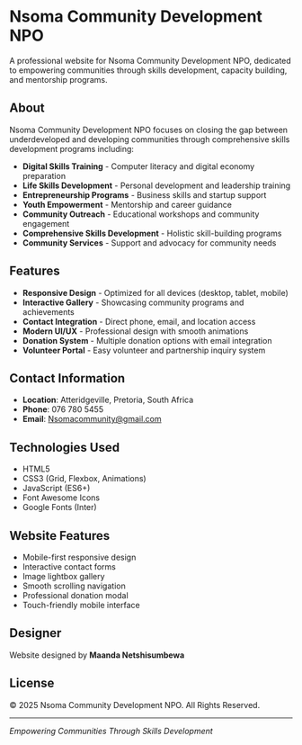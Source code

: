 # Nsoma Community Development NPO

A professional website for Nsoma Community Development NPO, dedicated to empowering communities through skills development, capacity building, and mentorship programs.

## About

Nsoma Community Development NPO focuses on closing the gap between underdeveloped and developing communities through comprehensive skills development programs including:

- **Digital Skills Training** - Computer literacy and digital economy preparation
- **Life Skills Development** - Personal development and leadership training
- **Entrepreneurship Programs** - Business skills and startup support
- **Youth Empowerment** - Mentorship and career guidance
- **Community Outreach** - Educational workshops and community engagement
- **Comprehensive Skills Development** - Holistic skill-building programs
- **Community Services** - Support and advocacy for community needs

## Features

- **Responsive Design** - Optimized for all devices (desktop, tablet, mobile)
- **Interactive Gallery** - Showcasing community programs and achievements
- **Contact Integration** - Direct phone, email, and location access
- **Modern UI/UX** - Professional design with smooth animations
- **Donation System** - Multiple donation options with email integration
- **Volunteer Portal** - Easy volunteer and partnership inquiry system

## Contact Information

- **Location**: Atteridgeville, Pretoria, South Africa
- **Phone**: 076 780 5455
- **Email**: Nsomacommunity@gmail.com

## Technologies Used

- HTML5
- CSS3 (Grid, Flexbox, Animations)
- JavaScript (ES6+)
- Font Awesome Icons
- Google Fonts (Inter)

## Website Features

- Mobile-first responsive design
- Interactive contact forms
- Image lightbox gallery
- Smooth scrolling navigation
- Professional donation modal
- Touch-friendly mobile interface

## Designer

Website designed by **Maanda Netshisumbewa**

## License

© 2025 Nsoma Community Development NPO. All Rights Reserved.

---

*Empowering Communities Through Skills Development*